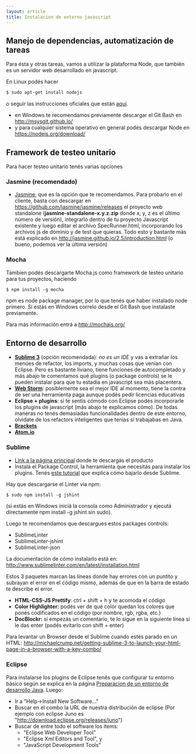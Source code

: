 ```yaml
---
layout: article
title: Instalacion de entorno javascript
---
```


Manejo de dependencias, automatización de tareas
------------------------------------------------

Para ésta y otras tareas, vamos a utilizar la plataforma Node, que también es un servidor web desarrollado en javascript.

En Linux podés hacer

``` bash
$ sudo apt-get install nodejs
```

o seguir las instrucciones oficiales que están [aquí](https://github.com/nodejs/node/wiki).

- en Windows te recomendamos previamente descargar el Git Bash en <http://msysgit.github.io/>
- y para cualquier sistema operativo en general podés descargar Node en <https://nodejs.org/download/>

Framework de testeo unitario
----------------------------

Para hacer testeo unitario tenés varias opciones

### Jasmine (recomendado)

-   [Jasmine](http://jasmine.github.io/), que es la opción que te recomendamos. Para probarlo en el cliente, basta con descargar en <https://github.com/jasmine/jasmine/releases> el proyecto web standalone (**jasmine-standalone-x.y.z.zip** donde x, y, z es el último número de versión), integrarlo dentro de tu proyecto Javascript existente y luego editar el archivo SpecRunner.html, incorporando los archivos js de dominio y de test que quieras. Todo esto y bastante más está explicado en <http://jasmine.github.io/2.5/introduction.html> (o bueno, podemos ver la última versión)

### Mocha

Tambien podés descargarte Mocha.js como framework de testeo unitario para tus proyectos, haciendo

``` bash
$ npm install -g mocha
```

npm es node package manager, por lo que tenés que haber instalado node primero. Si estás en Windows correlo desde el Git Bash que instalaste previamente.

Para más información entrá a <http://mochajs.org/>

Entorno de desarrollo
---------------------

-   [**Sublime 3**](https://www.sublimetext.com/) (opción recomendada): *no es un IDE* y vas a extrañar los menúes de refactor, los imports, y muchas cosas que venían con Eclipse. Pero es bastante liviano, tiene funciones de autocompletado y más abajo te comentamos qué plugins (o package controls) se le pueden instalar para que tu estadía en javascript sea más placentera.
-   [**Web Storm**](https://www.jetbrains.com/webstorm/): posiblemente sea el mejor IDE al momento, tiene la contra de ser una herramienta paga aunque podés pedir licencias educativas
-   **Eclipse + plugins**: si te sentís cómodo con Eclipse podés incorporarle los plugins de javascript (más abajo te explicamos cómo). De todas maneras no tenés demasiadas funcionalidades dentro de este entorno, olvidate de los refactors inteligentes que tenías si trabajabas en Java.
-   [**Brackets**](http://brackets.io/)
-   [**Atom.io**](https://atom.io/)

### Sublime

-   [Link a la página principal](http://www.sublimetext.com/3) donde te descargás el producto
-   Instalá el Package Control, la herramienta que necesitás para instalar los plugins. Tenés [este tutorial](https://packagecontrol.io/installation) que explica cómo bajarlo desde Sublime.

Hay que descargarse el Linter vía npm:

``` bash
$ sudo npm install -g jshint
```

(si estás en Windows iniciá la consola como Administrador y ejecutá directamente npm install -g jshint sin sudo).

Luego te recomendamos que descargues estos packages controls:

-   SublimeLinter
-   SublimeLinter-jshint
-   SublimeLinter-json

La documentación de cómo instalarlo está en: <http://www.sublimelinter.com/en/latest/installation.html>

Estos 3 paquetes marcan las líneas donde hay errores con un puntito y subrayan el error en el código mismo, además de que en la barra de estado te describe el error.

-   **HTML-CSS-JS Prettify**: ctrl + shift + h y te acomoda el código
-   **Color Highlighter:** podés ver de qué color quedan los colores que ponés codificados en el código (por nombre, rgb, rgba, etc.)
-   **DocBlockr:** si empezás un comentario, te lo sigue en la siguiente línea si le das enter (podés evitarlo con shift + enter)

Para levantar un Browser desde el Sublime cuando estés parado en un HTML: <http://michaelcrump.net/getting-sublime-3-to-launch-your-html-page-in-a-browser-with-a-key-combo/>

### Eclipse

Para instalarse los plugins de Eclipse tenés que configurar tu entorno básico según se explica en la página [Preparacion de un entorno de desarrollo Java](preparacion-de-un-entorno-de-desarrollo-java.html). Luego:

-   Ir a "Help-&gt;Install New Software..."
-   Buscar en el combo la URL de nuestra distribución de eclipse (Por ejemplo con eclipse Juno es "<http://download.eclipse.org/releases/juno>")
-   Buscar de entre todo el software los items:
    -   "Eclipse Web Developer Tool"
    -   "Eclipse Xml Editors and Tool", y
    -   "JavaScript Development Tools"

